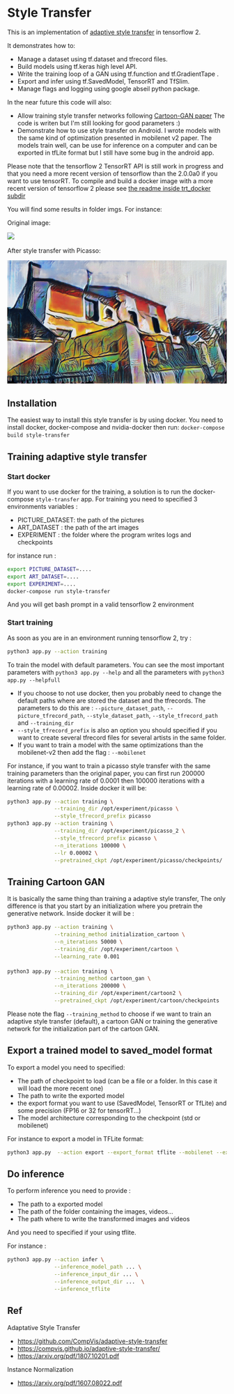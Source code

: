 # Style Transfer

This is an implementation of [adaptive style transfer](https://arxiv.org/pdf/1807.10201.pdf) in tensorflow 2.  

It demonstrates how to:
  - Manage a dataset using tf.dataset and tfrecord files.
  - Build models using tf.keras high level API.
  - Write the training loop of a GAN using tf.function and tf.GradientTape .
  - Export and infer using tf.SavedModel, TensorRT and TfSlim.
  - Manage flags and logging using google abseil python package.
  
In the near future this code will also:
  - Allow training style transfer networks following [Cartoon-GAN paper](http://openaccess.thecvf.com/content_cvpr_2018/papers/Chen_CartoonGAN_Generative_Adversarial_CVPR_2018_paper.pdf)
   The code is writen but I'm still looking for good parameters :)
  - Demonstrate how to use style transfer on Android. I wrote models with the same kind of optimization presented in mobilenet v2 paper. The models train well, can be use
  for inference on a computer and can be exported in tfLite format but I still have some bug in the android app. 
  
Please note that the tensorflow 2 TensorRT API is still work in progress and that you need a more recent version of tensorflow than the 2.0.0a0 if you want to use
tensorRT. To compile and build a docker image with a more recent version of tensorflow 2 please see [the readme inside trt_docker subdir](trt_docker/Readme.md)

You will find some results in folder imgs. For instance:

Original image:

![](imgs/20190414_163732.jpg)

After style transfer with Picasso:

![](imgs/20190414_163732_p.jpg)

## Installation
The easiest way to install this style transfer is by using docker. You need to install docker, docker-compose and nvidia-docker then run: `docker-compose build style-transfer` 

## Training adaptive style transfer

### Start docker
If you want to use docker for the training, a solution is to run the docker-compose `style-transfer` app. For training you need to specified 3 environments variables : 
- PICTURE_DATASET: the path of the pictures
- ART_DATASET : the path of the art images
- EXPERIMENT : the folder where the program writes logs and checkpoints

for instance run :

```bash
export PICTURE_DATASET=....
export ART_DATASET=....
export EXPERIMENT=....
docker-compose run style-transfer
```

And you will get bash prompt in a valid tensorflow 2 environment

### Start training
As soon as you are in an environment running tensorflow 2, try :

```bash
python3 app.py --action training
```

To train the model with default parameters. You can see the most important parameters with `python3 app.py --help` and all the parameters with 
`python3 app.py --helpfull`

  - If you choose to not use docker, then you probably need to change the default paths where are stored the dataset and the tfrecords. The parameters to do this are : 
  `--picture_dataset_path`, `--picture_tfrecord_path`, `--style_dataset_path`, `--style_tfrecord_path` and `--training_dir`
  - `--style_tfrecord_prefix` is also an option you should specified if you want to create several tfrecord files for several artists in the same folder.
  - If you want to train a model with the same optimizations than the mobilenet-v2 then add the flag : `--mobilenet`
 
For instance, if you want to train a picasso style transfer with the same training parameters than the original paper, you can first run 200000 iterations with a learning
rate of 0.0001 then 100000 iterations with a learning rate of 0.00002. Inside docker it will be:

```bash
python3 app.py --action training \
               --training_dir /opt/experiment/picasso \
               --style_tfrecord_prefix picasso
python3 app.py --action training \
               --training_dir /opt/experiment/picasso_2 \
               --style_tfrecord_prefix picasso \
               --n_iterations 100000 \
               --lr 0.00002 \
               --pretrained_ckpt /opt/experiment/picasso/checkpoints/
```


## Training Cartoon GAN
It is basically the same thing than training a adaptive style transfer, The only difference is that you start by an initialization where you pretrain the generative network.
Inside docker it will be :

```bash
python3 app.py --action training \
               --training_method initialization_cartoon \
               --n_iterations 50000 \
               --training_dir /opt/experiment/cartoon \
               --learning_rate 0.001

python3 app.py --action training \
               --training_method cartoon_gan \
               --n_iterations 200000 \
               --training_dir /opt/experiment/cartoon2 \
               --pretrained_ckpt /opt/experiment/cartoon/checkpoints
```

Please note the flag `--training_method` to choose if we want to train an adaptive style transfer (default), a cartoon GAN or training the generative network for the initialization 
part of the cartoon GAN.


## Export a trained model to saved_model format
To export a model you need to specified:
  - The path of checkpoint to load (can be a file or a folder. In this case it will load the more recent one)
  - The path to write the exported model
  - the export format you want to use (SavedModel, TensorRT or TfLite) and some precision (FP16 or 32 for tensorRT...)
  - The model architecture corresponding to the checkpoint (std or mobilenet)
  
For instance to export a model in TFLite format:

```bash
python3 app.py  --action export --export_format tflite --mobilenet --export_path /opt/export/model.tflite
```


## Do inference
To perform inference you need to provide :
  - The path to a exported model
  - The path of the folder containing the images, videos...
  - The path where to write the transformed images and videos

And you need to specified if your using tflite.  
 
For instance :

```bash
python3 app.py --action infer \
               --inference_model_path ... \
               --inference_input_dir ... \
               --inference_output_dir ...  \
               --inference_tflite
``` 

## Ref
Adaptative Style Transfer
  - https://github.com/CompVis/adaptive-style-transfer
  - https://compvis.github.io/adaptive-style-transfer/
  - https://arxiv.org/pdf/1807.10201.pdf
  
Instance Normalization
  - https://arxiv.org/pdf/1607.08022.pdf
